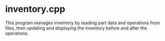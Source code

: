 # inventory.cpp
This program manages inventory by reading part data and operations from files,  then updating and displaying the inventory before and after the operations.

